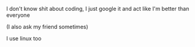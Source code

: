 I don't know shit about coding, I just google it and act like I'm better than everyone

(I also ask my friend sometimes)

I use linux too
